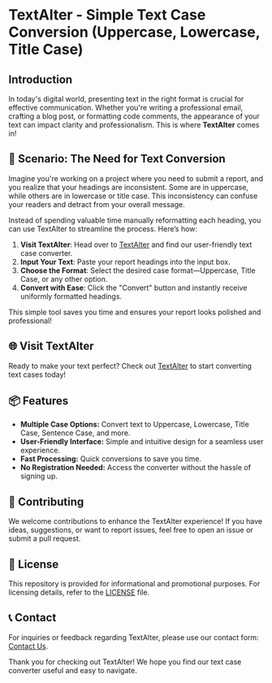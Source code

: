 # TextAlter - Simple Text Case Conversion (Uppercase, Lowercase, Title Case)

## Introduction

In today's digital world, presenting text in the right format is crucial for effective communication. Whether you're writing a professional email, crafting a blog post, or formatting code comments, the appearance of your text can impact clarity and professionalism. This is where **TextAlter** comes in!

## 📖 Scenario: The Need for Text Conversion

Imagine you're working on a project where you need to submit a report, and you realize that your headings are inconsistent. Some are in uppercase, while others are in lowercase or title case. This inconsistency can confuse your readers and detract from your overall message.

Instead of spending valuable time manually reformatting each heading, you can use TextAlter to streamline the process. Here’s how:

1. **Visit TextAlter**: Head over to [TextAlter](https://www.textalter.com/) and find our user-friendly text case converter.
2. **Input Your Text**: Paste your report headings into the input box.
3. **Choose the Format**: Select the desired case format—Uppercase, Title Case, or any other option.
4. **Convert with Ease**: Click the "Convert" button and instantly receive uniformly formatted headings.

This simple tool saves you time and ensures your report looks polished and professional!

## 🌐 Visit TextAlter

Ready to make your text perfect? Check out [TextAlter](https://www.textalter.com/) to start converting text cases today!

## 📦 Features

- **Multiple Case Options:** Convert text to Uppercase, Lowercase, Title Case, Sentence Case, and more.
- **User-Friendly Interface:** Simple and intuitive design for a seamless user experience.
- **Fast Processing:** Quick conversions to save you time.
- **No Registration Needed:** Access the converter without the hassle of signing up.

## 🤝 Contributing

We welcome contributions to enhance the TextAlter experience! If you have ideas, suggestions, or want to report issues, feel free to open an issue or submit a pull request.

## 📄 License

This repository is provided for informational and promotional purposes. For licensing details, refer to the [LICENSE](LICENSE) file.

## 📞 Contact

For inquiries or feedback regarding TextAlter, please use our contact form: [Contact Us](https://www.textalter.com/contact).

Thank you for checking out TextAlter! We hope you find our text case converter useful and easy to navigate.
